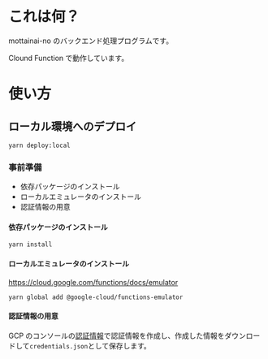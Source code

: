 # これは何？

mottainai-no のバックエンド処理プログラムです。

Clound Function で動作しています。

# 使い方

## ローカル環境へのデプロイ

```
yarn deploy:local
```

### 事前準備

* 依存パッケージのインストール
* ローカルエミュレータのインストール
* 認証情報の用意

#### 依存パッケージのインストール

```
yarn install
```

#### ローカルエミュレータのインストール

https://cloud.google.com/functions/docs/emulator

```
yarn global add @google-cloud/functions-emulator
```

#### 認証情報の用意

GCP のコンソールの[認証情報](https://console.cloud.google.com/apis/credentials)で認証情報を作成し、作成した情報をダウンロードして`credentials.json`として保存します。
